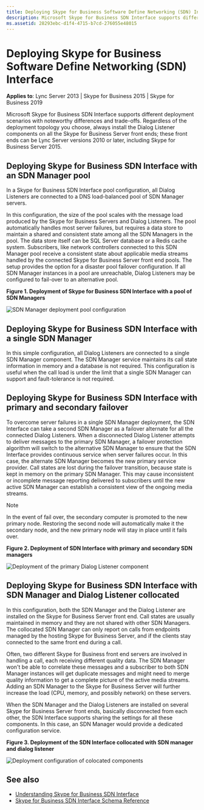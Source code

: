 ```yaml
---
title: Deploying Skype for Business Software Define Networking (SDN) Interface
description: Microsoft Skype for Business SDN Interface supports different deployment scenarios.
ms.assetid: 28293ebc-d1f4-4715-b7cd-276055e48015
---
```



# Deploying Skype for Business Software Define Networking (SDN) Interface 


  
    
    

 **Applies to**: Lync Server 2013 | Skype for Business 2015 | Skype for Business 2019

Microsoft Skype for Business SDN Interface supports different deployment scenarios with noteworthy differences and trade-offs. Regardless of the deployment topology you choose, always install the Dialog Listener components on all the Skype for Business Server front ends; these front ends can be Lync Server versions 2010 or later, including Skype for Business Server 2015. 
  
    
    


## Deploying Skype for Business SDN Interface with an SDN Manager pool

In a Skype for Business SDN Interface pool configuration, all Dialog Listeners are connected to a DNS load-balanced pool of SDN Manager servers. 
  
    
    
In this configuration, the size of the pool scales with the message load produced by the Skype for Business Servers and Dialog Listeners. The pool automatically handles most server failures, but requires a data store to maintain a shared and consistent state among all the SDN Managers in the pool. The data store itself can be SQL Server database or a Redis cache system. Subscribers, like network controllers connected to this SDN Manager pool receive a consistent state about applicable media streams handled by the connected Skype for Business Server front end pools. The setup provides the option for a disaster pool failover configuration. If all SDN Manager instances in a pool are unreachable, Dialog Listeners may be configured to fail-over to an alternative pool. 
  
    
    

**Figure 1. Deployment of Skype for Business SDN Interface with a pool of SDN Managers**

  
    
    

  
    
    
![SDN Manager deployment pool configuration](../images/00e512cf-9ccb-47e3-a0ef-857789f15676.png)
  
    
    

  
    
    

  
    
    

## Deploying Skype for Business SDN Interface with a single SDN Manager
<a name="bk_addresources"> </a>

In this simple configuration, all Dialog Listeners are connected to a single SDN Manager component. The SDN Manager service maintains its call state information in memory and a database is not required. This configuration is useful when the call load is under the limit that a single SDN Manager can support and fault-tolerance is not required. 
  
    
    

## Deploying Skype for Business SDN Interface with primary and secondary failover
<a name="bk_addresources"> </a>

To overcome server failures in a single SDN Manager deployment, the SDN Interface can take a second SDN Manager as a failover alternate for all the connected Dialog Listeners. When a disconnected Dialog Listener attempts to deliver messages to the primary SDN Manager, a failover protection algorithm will switch to the alternative SDN Manager to ensure that the SDN Interface provides continuous service when server failures occur. In this case, the alternate SDN Manager becomes the new primary service provider. Call states are lost during the failover transition, because state is kept in memory on the primary SDN Manager. This may cause inconsistent or incomplete message reporting delivered to subscribers until the new active SDN Manager can establish a consistent view of the ongoing media streams. 
  
    
    

> [!NOTE]
> In the event of fail over, the secondary computer is promoted to the new primary node. Restoring the second node will automatically make it the secondary node, and the new primary node will stay in place until it fails over. 
  
    
    


**Figure 2. Deployment of SDN Interface with primary and secondary SDN managers**

  
    
    

  
    
    
![Deployment of the primary Dialog Listener component](../images/5f75214b-82c7-4fb5-91e2-7a0cc55cd99e.png)
  
    
    

  
    
    

  
    
    

## Deploying Skype for Business SDN Interface with SDN Manager and Dialog Listener collocated
<a name="bk_addresources"> </a>

In this configuration, both the SDN Manager and the Dialog Listener are installed on the Skype for Business Server front end. Call states are usually maintained in memory and they are not shared with other SDN Managers. The collocated SDN Manager can only report on calls from endpoints managed by the hosting Skype for Business Server, and if the clients stay connected to the same front end during a call. 
  
    
    
Often, two different Skype for Business front end servers are involved in handling a call, each receiving different quality data. The SDN Manager won't be able to correlate these messages and a subscriber to both SDN Manager instances will get duplicate messages and might need to merge quality information to get a complete picture of the active media streams. Adding an SDN Manager to the Skype for Business Server will further increase the load (CPU, memory, and possibly network) on these servers. 
  
    
    
When the SDN Manager and the Dialog Listeners are installed on several Skype for Business Server front ends, basically disconnected from each other, the SDN Interface supports sharing the settings for all these components. In this case, an SDN Manager would provide a dedicated configuration service. 
  
    
    

**Figure 3. Deployment of the SDN Interface collocated with SDN manager and dialog listener**

  
    
    

  
    
    
![Deployment configuration of colocated components](../images/07b7eb5a-2a4b-4a4c-9460-67c8a6098e7b.png)
  
    
    

  
    
    

  
    
    

## See also
<a name="bk_addresources"> </a>

-  [Understanding Skype for Business SDN Interface](understanding-sdn-interface.md) 
-  [Skype for Business SDN Interface Schema Reference](skype-for-business-sdn-interface-schema-reference.md)
    
  

